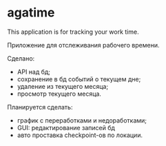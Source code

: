 # agatime
This application is for tracking your work time.


Приложение для отслеживания рабочего времени.

Сделано:
 - API над бд;
 - сохранение в бд событий о текущем дне;
 - удаление из текущего месяца;
 - просмотр текущего месяца.
 
Планируется сделать:
 - график с переработками и недоработками;
 - GUI: редактирование записей бд
 - авто проставка checkpoint-ов по локации.
